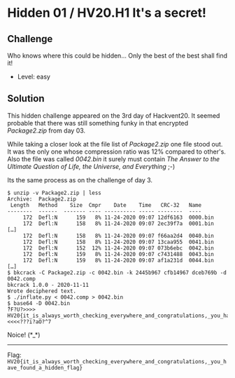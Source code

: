# Hidden 01 / HV20.H1 It's a secret!



## Challenge

<!-- ...10....:...20....:...30....:...40....:...50....:...60....:...70....:. -->
Who knows where this could be hidden... Only the best of the best shall find it!

* Level: easy



## Solution

This hidden challenge appeared on the 3rd day of Hackvent20. It seemed probable
that there was still something funky in that encrypted _Package2.zip_ from 
day 03.

While taking a closer look at the file list of _Package2.zip_ one file stood
out. It was the only one whose compression ratio was 12% compared to other's. 
Also the file was called _0042.bin_ it surely must contain _The Answer to the
Ultimate Question of Life, the Universe, and Everything_ ;-)

Its the same process as on the challenge of day 3.

``` shell
$ unzip -v Package2.zip | less
Archive:  Package2.zip
 Length   Method    Size  Cmpr    Date    Time   CRC-32   Name
--------  ------  ------- ---- ---------- ----- --------  ----
     172  Defl:N      159   8% 11-24-2020 09:07 12df6163  0000.bin
     172  Defl:N      158   8% 11-24-2020 09:07 2ec39f7a  0001.bin
[…]
     172  Defl:N      158   8% 11-24-2020 09:07 f66aa2d4  0040.bin
     172  Defl:N      158   8% 11-24-2020 09:07 13caa955  0041.bin
     172  Defl:N      152  12% 11-24-2020 09:07 073b6ebc  0042.bin
     172  Defl:N      159   8% 11-24-2020 09:07 c7431488  0043.bin
     172  Defl:N      159   8% 11-24-2020 09:07 af1a231d  0044.bin
[…]
$ bkcrack -C Package2.zip -c 0042.bin -k 2445b967 cfb14967 dceb769b -d 0042.comp
bkcrack 1.0.0 - 2020-11-11
Wrote deciphered text.
$ ./inflate.py < 0042.comp > 0042.bin
$ base64 -D 0042.bin 
ُ?F?U?>>>>   HV20{it_is_always_worth_checking_everywhere_and_congratulations,_you_have_found_a_hidden_flag}   <<<<???i?aO?^7
```

Noice! (\*_\*)

--------------------------------------------------------------------------------

Flag: `HV20{it_is_always_worth_checking_everywhere_and_congratulations,_you_have_found_a_hidden_flag}`

